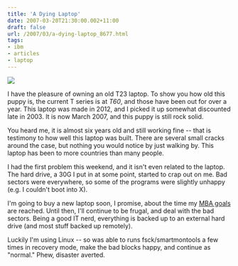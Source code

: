 ```yaml
---
title: 'A Dying Laptop'
date: 2007-03-20T21:30:00.002+11:00
draft: false
url: /2007/03/a-dying-laptop_8677.html
tags: 
- ibm
- articles
- laptop
---
```


[![](https://blogger.googleusercontent.com/img/b/R29vZ2xl/AVvXsEjPyeU1z0m7gaaj64mfwy7XuGBUjkaYy3JG97vvrPx3Y2WjByfT5jz4quQqRw4-YCKFmEAhD2giX4VuwWgR2fx4Ok7hkDj1yvS2h_T5GoVreUWT6y-An287kxWhRGQXy8zaRumLvb1egW9k/s400/DSC01613.jpg)](http://picasaweb.google.com/lh/photo/pGNVNaArTEVlfi8xjhsPYA?feat=embedwebsite)  
  

I have the pleasure of owning an old T23 laptop. To show you how old this puppy is, the current T series is at _T60_, and those have been out for over a year. This laptop was made in 2012, and I picked it up somewhat discounted late in 2003. It is now March 2007, and this puppy is still rock solid.

You heard me, it is almost six years old and still working fine -- that is testimony to how well this laptop was built. There are several small cracks around the case, but nothing you would notice by just walking by. This laptop has been to more countries than many people.

I had the first problem this weekend, and it isn't even related to the laptop. The hard drive, a 30G I put in at some point, started to crap out on me. Bad sectors were everywhere, so some of the programs were slightly unhappy (e.g. I couldn't boot into X).

I'm going to buy a new laptop soon, I promise, about the time my [MBA goals](http://www.kelvinism.com/projects/mba-funding/) are reached. Until then, I'll continue to be frugal, and deal with the bad sectors. Being a good IT nerd, everything is backed up to an external hard drive (and most stuff backed up remotely).

Luckily I'm using Linux -- so was able to runs fsck/smartmontools a few times in recovery mode, make the bad blocks happy, and continue as "normal." Phew, disaster averted.
